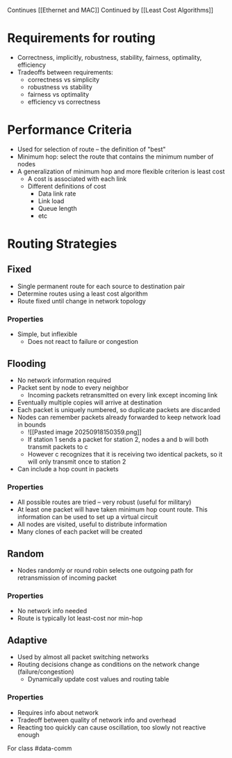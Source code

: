 Continues [[Ethernet and MAC]]
Continued by [[Least Cost Algorithms]]
# Requirements for routing
- Correctness, implicitly, robustness, stability, fairness, optimality, efficiency
- Tradeoffs between requirements:
	- correctness vs simplicity
	- robustness vs stability
	- fairness vs optimality
	- efficiency vs correctness
# Performance Criteria
- Used for selection of route – the definition of "best"
- Minimum hop: select the route that contains the minimum number of nodes
- A generalization of minimum hop and more flexible criterion is least cost
	- A cost is associated with each link
	- Different definitions of cost
		- Data link rate
		- Link load
		- Queue length
		- etc
# Routing Strategies
## Fixed
- Single permanent route for each source to destination pair
- Determine routes using a least cost algorithm
- Route fixed until change in network topology
### Properties
- Simple, but inflexible
	- Does not react to failure or congestion
## Flooding
- No network information required
- Packet sent by node to every neighbor
	- Incoming packets retransmitted on every link except incoming link
- Eventually multiple copies will arrive at destination
- Each packet is uniquely numbered, so duplicate packets are discarded
- Nodes can remember packets already forwarded to keep network load in bounds
	- ![[Pasted image 20250918150359.png]]
	- If station 1 sends a packet for station 2, nodes a and b will both transmit packets to c
	- However c recognizes that it is receiving two identical packets, so it will only transmit once to station 2
- Can include a hop count in packets
### Properties
- All possible routes are tried – very robust (useful for military)
- At least one packet will have taken minimum hop count route. This information can be used to set up a virtual circuit
- All nodes are visited, useful to distribute information
- Many clones of each packet will be created
## Random
- Nodes randomly or round robin selects one outgoing path for retransmission of incoming packet
### Properties
- No network info needed
- Route is typically lot least-cost nor min-hop
## Adaptive
- Used by almost all packet switching networks
- Routing decisions change as conditions on the network change (failure/congestion)
	- Dynamically update cost values and routing table
### Properties
- Requires info about network
- Tradeoff between quality of network info and overhead
- Reacting too quickly can cause oscillation, too slowly not reactive enough

For class #data-comm